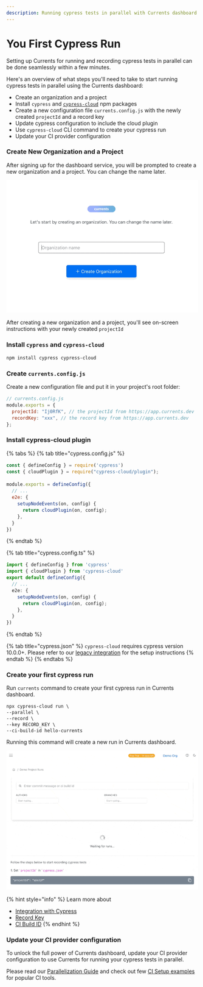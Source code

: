```yaml
---
description: Running cypress tests in parallel with Currents dashboard
---
```


# You First Cypress Run

Setting up Currents for running and recording cypress tests in parallel can be done seamlessly within a few minutes.

Here's an overview of what steps you'll need to take to start running cypress tests in parallel using the Currents dashboard:

* Create an organization and a project
* Install `cypress` and [`cypress-cloud`](https://github.com/currents-dev/cypress-cloud) npm packages
* Create a  new configuration file `currents.config.js` with the newly created `projectId` and a record key
* Update cypress configuration to include the cloud plugin
* Use `cypress-cloud`  CLI command to create your cypress run
* Update your CI provider configuration

### Create New Organization and a Project

After signing up for the dashboard service, you will be prompted to create a new organization and a project. You can change the name later.

![Creating Organization and Project in Currents dashboard](../.gitbook/assets/currents-create-org.gif)

After creating a new organization and a project, you'll see on-screen instructions with your newly created  `projectId`

### Install `cypress` and `cypress-cloud`

```bash
npm install cypress cypress-cloud
```

### Create `currents.config.js`

Create a new configuration file and put it in your project's root folder:

```javascript
// currents.config.js
module.exports = {
  projectId: "Ij0RfK", // the projectId from https://app.currents.dev
  recordKey: "xxx", // the record key from https://app.currents.dev
};
```

### Install cypress-cloud plugin

{% tabs %}
{% tab title="cypress.config.js" %}
```javascript
const { defineConfig } = require('cypress')
const { cloudPlugin } = require("cypress-cloud/plugin");

module.exports = defineConfig({
  // ...
  e2e: {
    setupNodeEvents(on, config) {
      return cloudPlugin(on, config);
    },
  }
})
```
{% endtab %}

{% tab title="cypress.config.ts" %}
```typescript
import { defineConfig } from 'cypress'
import { cloudPlugin } from 'cypress-cloud'
export default defineConfig({
  // ...
  e2e: {
    setupNodeEvents(on, config) {
      return cloudPlugin(on, config);
    },
  }
})
```
{% endtab %}

{% tab title="cypress.json" %}
`cypress-cloud` requires cypress version 10.0.0+. Please refer to our [legacy integration](../integration-with-cypress/currents-cli.md) for the setup instructions&#x20;
{% endtab %}
{% endtabs %}

### Create your first cypress run

Run `currents` command to create your first cypress run in Currents dashboard.

```
npx cypress-cloud run \
--parallel \
--record \
--key RECORD_KEY \
--ci-build-id hello-currents
```

Running this command will create a new run in Currents dashboard.

![Creating first cypress run with Currents dashboard](../.gitbook/assets/cypress-first-run.gif)

{% hint style="info" %}
Learn more about

* [Integration with Cypress](../integration-with-cypress/integrating-with-cypress.md)
* [Record Key](../guides/record-key.md)
* [CI Build ID](../guides/cypress-ci-build-id.md)
{% endhint %}

### Update your CI provider configuration

To unlock the full power of Currents dashboard, update your CI provider configuration to use Currents for running your cypress tests in parallel.&#x20;

Please read our [Parallelization Guide](../guides/parallelization.md) and check out few [CI Setup examples](broken-reference) for popular CI tools.
